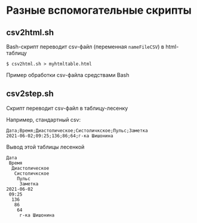 # Разные вспомогательные скрипты


## csv2html.sh

Bash-скрипт переводит csv-файл (переменная `nameFileCSV`) в html-таблицу

    $ csv2html.sh > myhtmltable.html
    
Пример обработки csv-файла средствами Bash

## csv2step.sh

Скрипт переводит csv-файл в таблицу-лесенку

Например, стандартный csv:

```
Дата;Время;Диастолическое;Систоличкское;Пульс;Заметка
2021-06-02;09:25;136;86;64;г-ка Шишонина
```
Вывод этой таблицы лесенкой

```
Дата
 Время
  Диастолическое
   Систоличкское
    Пульс
     Заметка
2021-06-02
 09:25
  136
   86
    64
     г-ка Шишонина
```


